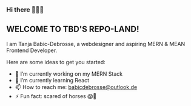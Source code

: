 ### Hi there 👋🦸‍♀️️

## WELCOME TO TBD'S REPO-LAND!

I am Tanja Babic-Debrosse, a webdesigner and aspiring MERN & MEAN Frontend Developer.


Here are some ideas to get you started:

- 🔭 I’m currently working on my MERN Stack 
- 🌱 I’m currently learning React
- 📫 How to reach me: babicdebrosse@outlook.de
- ⚡ Fun fact: scared of horses 😱🐴
